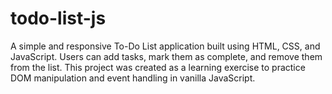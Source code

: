# todo-list-js
A simple and responsive To-Do List application built using HTML, CSS, and JavaScript. Users can add tasks, mark them as complete, and remove them from the list. This project was created as a learning exercise to practice DOM manipulation and event handling in vanilla JavaScript.
